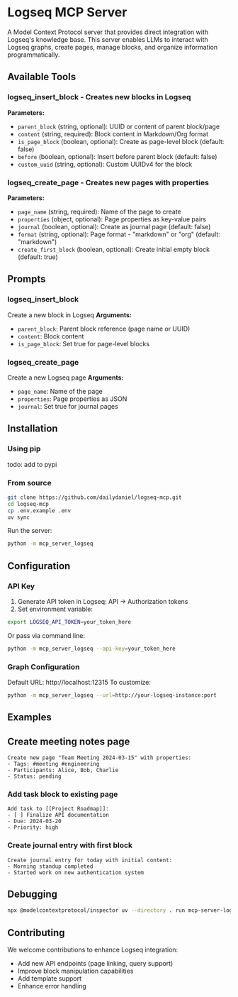 # Logseq MCP Server
A Model Context Protocol server that provides direct integration with Logseq's knowledge base. This server enables LLMs to interact with Logseq graphs, create pages, manage blocks, and organize information programmatically.

## Available Tools

### logseq_insert_block - Creates new blocks in Logseq
**Parameters:**
- `parent_block` (string, optional): UUID or content of parent block/page
- `content` (string, required): Block content in Markdown/Org format
- `is_page_block` (boolean, optional): Create as page-level block (default: false)
- `before` (boolean, optional): Insert before parent block (default: false)
- `custom_uuid` (string, optional): Custom UUIDv4 for the block

### logseq_create_page - Creates new pages with properties
**Parameters:**
- `page_name` (string, required): Name of the page to create
- `properties` (object, optional): Page properties as key-value pairs
- `journal` (boolean, optional): Create as journal page (default: false)
- `format` (string, optional): Page format - "markdown" or "org" (default: "markdown")
- `create_first_block` (boolean, optional): Create initial empty block (default: true)

## Prompts

### logseq_insert_block
Create a new block in Logseq
**Arguments:**
- `parent_block`: Parent block reference (page name or UUID)
- `content`: Block content
- `is_page_block`: Set true for page-level blocks

### logseq_create_page
Create a new Logseq page
**Arguments:**
- `page_name`: Name of the page
- `properties`: Page properties as JSON
- `journal`: Set true for journal pages

## Installation

### Using pip
todo: add to pypi
### From source
```bash
git clone https://github.com/dailydaniel/logseq-mcp.git
cd logseq-mcp
cp .env.example .env
uv sync
```
Run the server:
```bash
python -m mcp_server_logseq
```
## Configuration
### API Key
1. Generate API token in Logseq: API → Authorization tokens
2. Set environment variable:
```bash
export LOGSEQ_API_TOKEN=your_token_here
```
Or pass via command line:
```bash
python -m mcp_server_logseq --api-key=your_token_here
```
### Graph Configuration
Default URL: http://localhost:12315
To customize:
```bash
python -m mcp_server_logseq --url=http://your-logseq-instance:port
```
## Examples
## Create meeting notes page
```plaintext
Create new page "Team Meeting 2024-03-15" with properties:
- Tags: #meeting #engineering
- Participants: Alice, Bob, Charlie
- Status: pending
```
### Add task block to existing page
```plaintext
Add task to [[Project Roadmap]]:
- [ ] Finalize API documentation
- Due: 2024-03-20
- Priority: high
```
### Create journal entry with first block
```plaintext
Create journal entry for today with initial content:
- Morning standup completed
- Started work on new authentication system
```
## Debugging
```bash
npx @modelcontextprotocol/inspector uv --directory . run mcp-server-logseq
```
## Contributing
We welcome contributions to enhance Logseq integration:
- Add new API endpoints (page linking, query support)
- Improve block manipulation capabilities
- Add template support
- Enhance error handling
